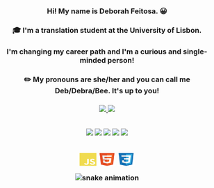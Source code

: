 <div align="center"> 
   <h3> Hi! My name is Deborah Feitosa. 😀 <h3>
   <h3> 🎓 I'm a translation student at the University of Lisbon.<h3>
   <h3> I'm changing my career path and I'm a curious and single-minded person! <h3>
   <h3>✏️ My pronouns are she/her and you can call me Deb/Debra/Bee. It's up to you! <h3>
 <div>

<div>
  <a href="https://github.com/deborahfeitosa">
  <img height="180em" src="https://github-readme-stats.vercel.app/api?username=deborahfeitosa&show_icons=true&theme=dark&include_all_commits=true&count_private=true"/>
  <img height="180em" src="https://github-readme-stats.vercel.app/api/top-langs/?username=deborahfeitosa&layout=compact&langs_count=7&theme=dark"/>
    
</div>
 
   ##
 
<div> 
  
  <a href="https://www.instagram.com/deborahjoanny/" target="_blank"><img src="https://img.shields.io/badge/-Instagram-%23E4405F?style=for-the-badge&logo=instagram&logoColor=white" target="_blank"></a>
 	<a href="https://www.twitch.tv/debraven_" target="_blank"><img src="https://img.shields.io/badge/Twitch-9146FF?style=for-the-badge&logo=twitch&logoColor=white" target="_blank"></a>
 <a href="https://discord.com/channels/@somepills" target="_blank"><img src="https://img.shields.io/badge/Discord-7289DA?style=for-the-badge&logo=discord&logoColor=white" target="_blank"></a> 
  <a href = "mailto:joannydeborah@gmail.com"><img src="https://img.shields.io/badge/-Gmail-%23333?style=for-the-badge&logo=gmail&logoColor=white" target="_blank"></a>
  <a href="https://www.linkedin.com/in/d%C3%A9borah-feitosa-812185100/" target="_blank"><img src="https://img.shields.io/badge/-LinkedIn-%230077B5?style=for-the-badge&logo=linkedin&logoColor=white" target="_blank"></a> 
 
 
</div>

   <div style="display: inline_block"><br>
  <img align="center" alt="Rafa-Js" height="30" width="40" src="https://raw.githubusercontent.com/devicons/devicon/master/icons/javascript/javascript-plain.svg">
  <img align="center" alt="Rafa-HTML" height="30" width="40" src="https://raw.githubusercontent.com/devicons/devicon/master/icons/html5/html5-original.svg">
  <img align="center" alt="Rafa-CSS" height="30" width="40" src="https://raw.githubusercontent.com/devicons/devicon/master/icons/css3/css3-original.svg">

 ![snake animation](https://github.com/DeborahFeitosa/DeborahFeitosa/blob/main/.github/workflows/sanake1.yml)
      
      
</div>
   
   
   
   
   
   
   
   
